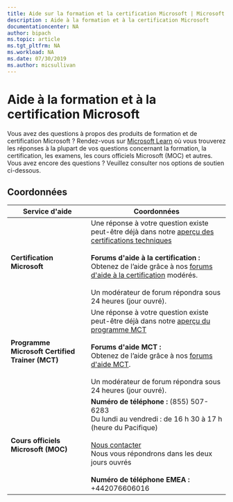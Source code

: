 ```yaml
---
title: Aide sur la formation et la certification Microsoft | Microsoft
description : Aide à la formation et à la certification Microsoft
documentationcenter: NA
author: bipach
ms.topic: article
ms.tgt_pltfrm: NA
ms.workload: NA
ms.date: 07/30/2019
ms.author: micsullivan
---
```

# Aide à la formation et à la certification Microsoft

Vous avez des questions à propos des produits de formation et de certification Microsoft ? Rendez-vous sur [Microsoft Learn](/learn/certifications/) où vous trouverez les réponses à la plupart de vos questions concernant la formation, la certification, les examens, les cours officiels Microsoft (MOC) et autres.
Vous avez encore des questions ? Veuillez consulter nos options de soutien ci-dessous.

## Coordonnées

| Service d'aide | Coordonnées |
| ------------- | --- |
| **Certification Microsoft** | Une réponse à votre question existe peut-être déjà dans notre [aperçu des certifications techniques](https://www.microsoft.com/fr-fr/learning/certification-overview.aspx) <br/><br/> **Forums d'aide à la certification :** <br/>Obtenez de l’aide grâce à nos [forums d'aide à la certification](https://aka.ms/MCPForum) modérés. <br/><br/> Un modérateur de forum répondra sous 24 heures (jour ouvré). |
| **Programme Microsoft Certified Trainer (MCT)** | Une réponse à votre question existe peut-être déjà dans notre [aperçu du programme MCT](https://www.microsoft.com/fr-fr/learning/mct-certification.aspx)<br/><br/> **Forums d'aide MCT :** <br/> Obtenez de l’aide grâce à nos [forums d'aide MCT](https://aka.ms/MCTForum).<br/><br/> Un modérateur de forum répondra sous 24 heures (jour ouvré). |
| **Cours officiels Microsoft (MOC)** | **Numéro de téléphone :** (855) 507-6283<br/> Du lundi au vendredi : de 16 h 30 à 17 h (heure du Pacifique)<br/><br/> [Nous contacter](https://support.microsoft.com/fr-fr/supportrequestform/a62bfdd8-695f-f1d0-3dbc-e42e79a78641?SL=en&SC=US)<br/> Nous vous répondrons dans les deux jours ouvrés <br/><br/> **Numéro de téléphone EMEA :** +442076606016 |

